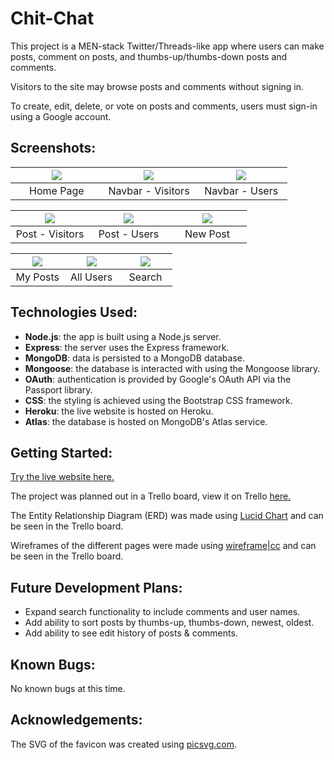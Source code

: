 # Chit-Chat
This project is a MEN-stack Twitter/Threads-like app where users can make posts, comment on posts, and thumbs-up/thumbs-down posts and comments.

Visitors to the site may browse posts and comments without signing in.

To create, edit, delete, or vote on posts and comments, users must sign-in using a Google account.

## Screenshots:
<table width="100%">
  <thead>
    <tr>
      <th width="33%"><img src="screenshots/1_home.png"/></th>
      <th width="33%"><img src="screenshots/2_nav_visitor.png"/></th>
      <th width="33%"><img src="screenshots/2_nav_user.png"/></th>
    </tr>
  </thead>
  <tbody>
    <tr>
      <td width="33%" align="center">Home Page</td>
      <td width="33%" align="center">Navbar - Visitors</td>
      <td width="33%" align="center">Navbar - Users</td>
    </tr>
  </tbody>
</table>
<table width="100%">
  <thead>
    <tr>
      <th width="33%"><img src="screenshots/3_post_visitor.png"/></th>
      <th width="33%"><img src="screenshots/3_post_user.png"/></th>
      <th width="33%"><img src="screenshots/4_new_post.png"/></th>
    </tr>
  </thead>
  <tbody>
    <tr>
      <td width="33%" align="center">Post - Visitors</td>
      <td width="33%" align="center">Post - Users</td>
      <td width="33%" align="center">New Post</td>
    </tr>
  </tbody>
</table>
<table width="100%">
  <thead>
    <tr>
      <th width="33%"><img src="screenshots/5_my_posts.png"/></th>
      <th width="33%"><img src="screenshots/6_all_users.png"/></th>
      <th width="33%"><img src="screenshots/7_search.png"/></th>
    </tr>
  </thead>
  <tbody>
    <tr>
      <td width="33%" align="center">My Posts</td>
      <td width="33%" align="center">All Users</td>
      <td width="33%" align="center">Search</td>
    </tr>
  </tbody>
</table>

## Technologies Used:
* __Node.js__: the app is built using a Node.js server.
* __Express__: the server uses the Express framework.
* __MongoDB__: data is persisted to a MongoDB database.
* __Mongoose__: the database is interacted with using the Mongoose library.
* __OAuth__: authentication is provided by Google's OAuth API via the Passport library.
* __CSS__: the styling is achieved using the Bootstrap CSS framework.
* __Heroku__: the live website is hosted on Heroku.
* __Atlas__: the database is hosted on MongoDB's Atlas service.

## Getting Started:
[Try the live website here.](https://chit-chat-5142bec3ce1d.herokuapp.com/)

The project was planned out in a Trello board, view it on Trello [here.](https://trello.com/b/4HMmkMu4/chit-chat-project-planning)

The Entity Relationship Diagram (ERD) was made using [Lucid Chart](https://www.lucidchart.com) and can be seen in the Trello board.

Wireframes of the different pages were made using [wireframe|cc](https://wireframe.cc/) and can be seen in the Trello board.

## Future Development Plans:
* Expand search functionality to include comments and user names.
* Add ability to sort posts by thumbs-up, thumbs-down, newest, oldest.
* Add ability to see edit history of posts & comments.

## Known Bugs:
No known bugs at this time.

## Acknowledgements:
The SVG of the favicon was created using [picsvg.com](https://picsvg.com/).